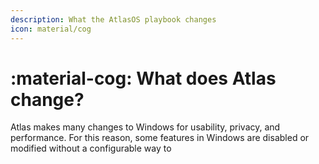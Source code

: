 ```yaml
---
description: What the AtlasOS playbook changes
icon: material/cog
---
```


# :material-cog: What does Atlas change?

Atlas makes many changes to Windows for usability, privacy, and performance. For this reason, some features in Windows are disabled or modified without a configurable way to 